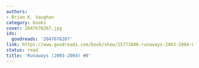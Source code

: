 ```yaml
---
authors:
- Brian K. Vaughan
category: books
cover: 2047676267.jpg
ids:
  goodreads: '2047676267'
link: https://www.goodreads.com/book/show/25773806-runaways-2003-2004-8
status: read
title: 'Runaways (2003-2004) #8'
---
```

